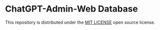 # ChatGPT-Admin-Web Database

This repository is distributed under the [MIT LICENSE](./LICENSE) open source license.
